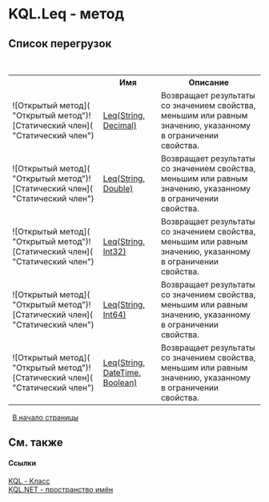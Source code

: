 # KQL.Leq - метод
 


## Список&nbsp;перегрузок
&nbsp;<table><tr><th></th><th>Имя</th><th>Описание</th></tr><tr><td>![Открытый метод]( "Открытый метод")![Статический член]( "Статический член")</td><td><a href="D68526AC">Leq(String, Decimal)</a></td><td>
Возвращает результаты со значением свойства, меньшим или равным значению, указанному в ограничении свойства.</td></tr><tr><td>![Открытый метод]( "Открытый метод")![Статический член]( "Статический член")</td><td><a href="33DDB211">Leq(String, Double)</a></td><td>
Возвращает результаты со значением свойства, меньшим или равным значению, указанному в ограничении свойства.</td></tr><tr><td>![Открытый метод]( "Открытый метод")![Статический член]( "Статический член")</td><td><a href="91363D76">Leq(String, Int32)</a></td><td>
Возвращает результаты со значением свойства, меньшим или равным значению, указанному в ограничении свойства.</td></tr><tr><td>![Открытый метод]( "Открытый метод")![Статический член]( "Статический член")</td><td><a href="3CA6DB3">Leq(String, Int64)</a></td><td>
Возвращает результаты со значением свойства, меньшим или равным значению, указанному в ограничении свойства.</td></tr><tr><td>![Открытый метод]( "Открытый метод")![Статический член]( "Статический член")</td><td><a href="B017CEA4">Leq(String, DateTime, Boolean)</a></td><td>
Возвращает результаты со значением свойства, меньшим или равным значению, указанному в ограничении свойства.</td></tr></table>&nbsp;
<a href="#kql.leq---метод">В начало страницы</a>

## См. также


#### Ссылки
<a href="A04103EA">KQL - Класс</a><br /><a href="3C471DD0">KQL.NET - пространство имён</a><br />